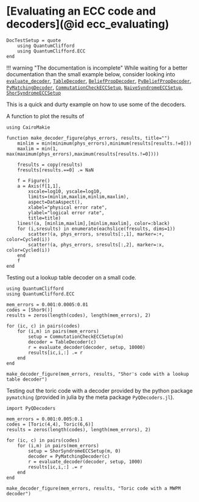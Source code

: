 # [Evaluating an ECC code and decoders](@id ecc_evaluating)

```@meta
DocTestSetup = quote
    using QuantumClifford
    using QuantumClifford.ECC
end
```

!!! warning "The documentation is incomplete"
    While waiting for a better documentation than the small example below, consider looking into [`evaluate_decoder`](@ref), [`TableDecoder`](@ref), [`BeliefPropDecoder`](@ref), [`PyBeliefPropDecoder`](@ref), [`PyMatchingDecoder`](@ref), [`CommutationCheckECCSetup`](@ref), [`NaiveSyndromeECCSetup`](@ref), [`ShorSyndromeECCSetup`](@ref)

This is a quick and durty example on how to use some of the decoders.

A function to plot the results of 

```@example decoderexample
using CairoMakie

function make_decoder_figure(phys_errors, results, title="")
    minlim = min(minimum(phys_errors),minimum(results[results.!=0]))
    maxlim = min(1, max(maximum(phys_errors),maximum(results[results.!=0])))

    fresults = copy(results)
    fresults[results.==0] .= NaN

    f = Figure()
    a = Axis(f[1,1],
        xscale=log10, yscale=log10,
        limits=(minlim,maxlim,minlim,maxlim),
        aspect=DataAspect(),
        xlabel="physical error rate",
        ylabel="logical error rate",
        title=title)
    lines!(a, [minlim,maxlim],[minlim,maxlim], color=:black)
    for (i,sresults) in enumerate(eachslice(fresults, dims=1))
        scatter!(a, phys_errors, sresults[:,1], marker=:+, color=Cycled(i))
        scatter!(a, phys_errors, sresults[:,2], marker=:x, color=Cycled(i))
    end
    f
end
```

Testing out a lookup table decoder on a small code.

```@example decoderexample
using QuantumClifford
using QuantumClifford.ECC

mem_errors = 0.001:0.0005:0.01
codes = [Shor9()]
results = zeros(length(codes), length(mem_errors), 2)

for (ic, c) in pairs(codes)
    for (i,m) in pairs(mem_errors)
        setup = CommutationCheckECCSetup(m)
        decoder = TableDecoder(c)
        r = evaluate_decoder(decoder, setup, 10000)
        results[ic,i,:] .= r
    end
end

make_decoder_figure(mem_errors, results, "Shor's code with a lookup table decoder")
```

Testing out the toric code with a decoder provided by the python package `pymatching` (provided in julia by the meta package `PyQDecoders.jl`).

```@example decoderexample
import PyQDecoders

mem_errors = 0.001:0.005:0.1
codes = [Toric(4,4), Toric(6,6)]
results = zeros(length(codes), length(mem_errors), 2)

for (ic, c) in pairs(codes)
    for (i,m) in pairs(mem_errors)
        setup = ShorSyndromeECCSetup(m, 0)
        decoder = PyMatchingDecoder(c)
        r = evaluate_decoder(decoder, setup, 1000)
        results[ic,i,:] .= r
    end
end

make_decoder_figure(mem_errors, results, "Toric code with a MWPM decoder")
```